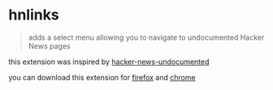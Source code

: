 
# hnlinks

> adds a select menu allowing you to navigate to undocumented Hacker News pages

this extension was inspired by [hacker-news-undocumented](https://github.com/minimaxir/hacker-news-undocumented)

you can download this extension for [firefox](https://addons.mozilla.org/en-US/firefox/addon/hnlinks/) and [chrome](https://chrome.google.com/webstore/detail/hnlinks/ocmmphbmpogonjeohjiapdgbdbpnilbl)